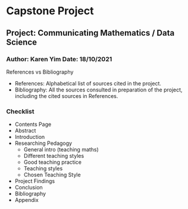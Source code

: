 # Capstone Project

## Project: Communicating Mathematics / Data Science
### Author: Karen Yim	Date: 18/10/2021

References vs Bibliography
- References: Alphabetical list of sources cited in the project.
- Bibliography: All the sources consulted in preparation of the project, including the cited sources in References.

### Checklist
- Contents Page
- Abstract
- Introduction
- Researching Pedagogy
  - General intro (teaching maths)
  - Different teaching styles 
  - Good teaching practice
  - Teaching styles
  - Chosen Teaching Style
- Project Findings
- Conclusion
- Bibliography
- Appendix
